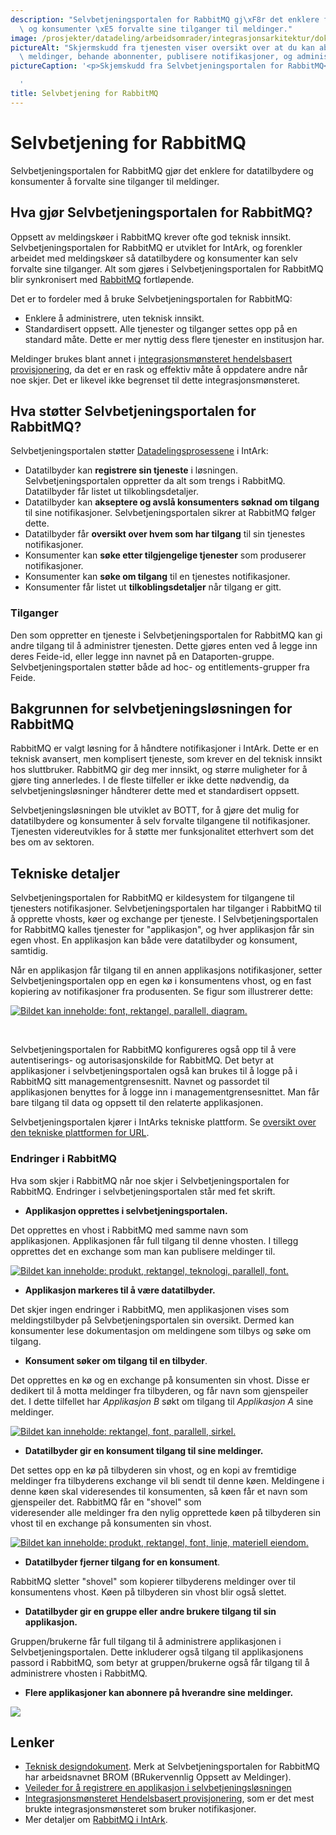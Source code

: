 ```yaml
---
description: "Selvbetjeningsportalen for RabbitMQ gj\xF8r det enklere for datatilbydere\
  \ og konsumenter \xE5 forvalte sine tilganger til meldinger."
image: /prosjekter/datadeling/arbeidsomrader/integrasjonsarkitektur/dokumentasjon/teknisk-plattform/figurer/brom-new-application-overview.png
pictureAlt: "Skjermskudd fra tjenesten viser oversikt over at du kan abonnere p\xE5\
  \ meldinger, behande abonnenter, publisere notifikasjoner, og administrere applikasjonen."
pictureCaption: '<p>Skjemskudd fra Selvbetjeningsportalen for RabbitMQ</p>

  '
title: Selvbetjening for RabbitMQ
---
```


# Selvbetjening for RabbitMQ

Selvbetjeningsportalen for RabbitMQ gjør det enklere for datatilbydere og konsumenter å forvalte sine tilganger til meldinger.


## Hva gjør Selvbetjeningsportalen for RabbitMQ?


Oppsett av meldingskøer i RabbitMQ krever ofte god teknisk innsikt. Selvbetjeningsportalen for RabbitMQ er utviklet for IntArk, og forenkler arbeidet med meldingskøer så datatilbydere og konsumenter kan selv forvalte sine tilganger. Alt som gjøres i Selvbetjeningsportalen for RabbitMQ blir synkronisert med [RabbitMQ](/docs/datadeling/teknisk-plattform/rabbitmq) fortløpende.


Det er to fordeler med å bruke Selvbetjeningsportalen for RabbitMQ:


* Enklere å administrere, uten teknisk innsikt.
* Standardisert oppsett. Alle tjenester og tilganger settes opp på en standard måte. Dette er mer nyttig dess flere tjenester en institusjon har.


Meldinger brukes blant annet i [integrasjonsmønsteret hendelsbasert provisjonering](/docs/datadeling/god-praksis/integrasjonsmonster/hendelsesbasert), da det er en rask og effektiv måte å oppdatere andre når noe skjer. Det er likevel ikke begrenset til dette integrasjonsmønsteret.


## Hva støtter Selvbetjeningsportalen for RabbitMQ?


Selvbetjeningsportalen støtter [Datadelingsprosessene](/docs/datadeling/hva-er/prosessene) i IntArk:


* Datatilbyder kan **registrere sin tjeneste** i løsningen. Selvbetjeningsportalen oppretter da alt som trengs i RabbitMQ. Datatilbyder får listet ut tilkoblingsdetaljer.
* Datatilbyder kan **akseptere og avslå konsumenters søknad om tilgang** til sine notifikasjoner. Selvbetjeningsportalen sikrer at RabbitMQ følger dette.
* Datatilbyder får **oversikt over hvem som har tilgang** til sin tjenestes notifikasjoner.
* Konsumenter kan **søke etter tilgjengelige tjenester** som produserer notifikasjoner.
* Konsumenter kan **søke om tilgang** til en tjenestes notifikasjoner.
* Konsumenter får listet ut **tilkoblingsdetaljer** når tilgang er gitt.


### Tilganger


Den som oppretter en tjeneste i Selvbetjeningsportalen for RabbitMQ kan gi andre tilgang til å administrer tjenesten. Dette gjøres enten ved å legge inn deres Feide-id, eller legge inn navnet på en Dataporten-gruppe. Selvbetjeningsportalen støtter både ad hoc- og entitlements-grupper fra Feide.


## Bakgrunnen for selvbetjeningsløsningen for RabbitMQ


RabbitMQ er valgt løsning for å håndtere notifikasjoner i IntArk. Dette er en teknisk avansert, men komplisert tjeneste, som krever en del teknisk innsikt hos sluttbruker. RabbitMQ gir deg mer innsikt, og større muligheter for å gjøre ting annerledes. I de fleste tilfeller er ikke dette nødvendig, da selvbetjeningsløsninger håndterer dette med et standardisert oppsett.


Selvbetjeningsløsningen ble utviklet av BOTT, for å gjøre det mulig for datatilbydere og konsumenter å selv forvalte tilgangene til notifikasjoner. Tjenesten videreutvikles for å støtte mer funksjonalitet etterhvert som det bes om av sektoren.


## Tekniske detaljer


Selvbetjeningsportalen for RabbitMQ er kildesystem for tilgangene til tjenesters notifikasjoner. Selvbetjeningsportalen har tilganger i RabbitMQ til å opprette vhosts, køer og exchange per tjeneste. I Selvbetjeningsportalen for RabbitMQ kalles tjenester for "applikasjon", og hver applikasjon får sin egen vhost. En applikasjon kan både vere datatilbyder og konsument, samtidig.


Når en applikasjon får tilgang til en annen applikasjons notifikasjoner, setter Selvbetjeningsportalen opp en egen kø i konsumentens vhost, og en fast kopiering av notifikasjoner fra produsenten. Se figur som illustrerer dette:  

[![Bildet kan inneholde: font, rektangel, parallell, diagram.](/datadeling/img/brom-flow-0.svg)](/datadeling/img/brom-flow-0.svg)  

  

 


Selvbetjeningsportalen for RabbitMQ konfigureres også opp til å vere autentiserings- og autorisasjonskilde for RabbitMQ. Det betyr at applikasjoner i selvbetjeningsportalen også kan brukes til å logge på i RabbitMQ sitt managementgrensesnitt. Navnet og passordet til applikasjonen benyttes for å logge inn i managementgrensesnittet. Man får bare tilgang til data og oppsett til den relaterte applikasjonen.


Selvbetjeningsportalen kjører i IntArks tekniske plattform. Se [oversikt over den tekniske plattformen for URL](/docs/datadeling/teknisk-plattform/oversikt).


### Endringer i RabbitMQ


Hva som skjer i RabbitMQ når noe skjer i Selvbetjeningsportalen for RabbitMQ. Endringer i selvbetjeningsportalen står med fet skrift.


* **Applikasjon opprettes i selvbetjeningsportalen.**  

  

 Det opprettes en vhost i RabbitMQ med samme navn som applikasjonen. Applikasjonen får full tilgang til denne vhosten. I tillegg opprettes det en exchange som man kan publisere meldinger til.  

[![Bildet kan inneholde: produkt, rektangel, teknologi, parallell, font.](/datadeling/img/brom-flow-4.svg)](/datadeling/img/brom-flow-4.svg)
* **Applikasjon markeres til å være datatilbyder.**  

  

 Det skjer ingen endringer i RabbitMQ, men applikasjonen vises som meldingstilbyder på Selvbetjeningsportalen sin oversikt. Dermed kan konsumenter lese dokumentasjon om meldingene som tilbys og søke om tilgang.
* **Konsument søker om tilgang til en tilbyder**.  

  

 Det opprettes en kø og en exchange på konsumenten sin vhost. Disse er dedikert til å motta meldinger fra tilbyderen, og får navn som gjenspeiler det. I dette tilfellet har *Applikasjon B* søkt om tilgang til *Applikasjon A* sine meldinger.  

[![Bildet kan inneholde: rektangel, font, parallell, sirkel.](/datadeling/img/brom-flow-2.svg)](/datadeling/img/brom-flow-2.svg)
* **Datatilbyder gir en konsument tilgang til sine meldinger.**  

  

 Det settes opp en kø på tilbyderen sin vhost, og en kopi av fremtidige meldinger fra tilbyderens exchange vil bli sendt til denne køen. Meldingene i denne køen skal videresendes til konsumenten, så køen får et navn som gjenspeiler det. RabbitMQ får en "shovel" som videresender alle meldinger fra den nylig opprettede køen på tilbyderen sin vhost til en exchange på konsumenten sin vhost.  

[![Bildet kan inneholde: produkt, rektangel, font, linje, materiell eiendom.](/datadeling/img/brom-flow-1.svg)](/datadeling/img/brom-flow-1.svg)
* **Datatilbyder fjerner tilgang for en konsument**.  

  

 RabbitMQ sletter "shovel" som kopierer tilbyderens meldinger over til konsumentens vhost. Køen på tilbyderen sin vhost blir også slettet.
* **Datatilbyder gir en gruppe eller andre brukere tilgang til sin applikasjon.**  

  

 Gruppen/brukerne får full tilgang til å administrere applikasjonen i Selvbetjeningsportalen. Dette inkluderer også tilgang til applikasjonens passord i RabbitMQ, som betyr at gruppen/brukerne også får tilgang til å administrere vhosten i RabbitMQ.
* **Flere applikasjoner kan abonnere på hverandre sine meldinger.**  

  

[![](/datadeling/img/brom-flow.svg)](/datadeling/img/brom-flow.svg)


## Lenker


* [Teknisk designdokument](https://www.usit.uio.no/om/organisasjon/bnt/usitint/faglig/designdokumenter/designdokument-brom.html). Merk at Selvbetjeningsportalen for RabbitMQ har arbeidsnavnet BROM (BRukervennlig Oppsett av Meldinger).
* [Veileder for å registrere en applikasjon i selvbetjeningsløsningen](/docs/datadeling/veiledere/meldingsk%C3%B8/opprett-tjeneste)
* [Integrasjonsmønsteret Hendelsbasert provisjonering](/docs/datadeling/god-praksis/integrasjonsmonster/hendelsesbasert), som er det mest brukte integrasjonsmønsteret som bruker notifikasjoner.
* Mer detaljer om [RabbitMQ i IntArk](/docs/datadeling/teknisk-plattform/rabbitmq).